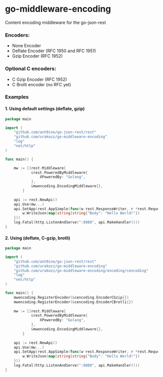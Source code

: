 # go-middleware-encoding
Content encoding middleware for the go-json-rest

### Encoders:

 - None Encoder 
 - Deflate Encoder (RFC 1950 and RFC 1951)
 - Gzip Encoder (RFC 1952)

### Optional C encoders:

 - C Gzip Encoder (RFC 1952)
 - C Brolti encoder (no RFC yet)

 
### Examples


#### 1. Using default settings (deflate, gzip)
```go
package main

import (
    "github.com/ant0ine/go-json-rest/rest"
    "github.com/urakozz/go-middleware-encoding"
    "log"
    "net/http"
)

func main() {

    mw := []rest.Middleware{
    		&rest.PoweredByMiddleware{
    			XPoweredBy: "Golang",
    		},
    		&mwencoding.EncodingMiddleware{},
    	}
    	
    api := rest.NewApi()
    api.Use(mw...)
    api.SetApp(rest.AppSimple(func(w rest.ResponseWriter, r *rest.Request) {
        w.WriteJson(map[string]string{"Body": "Hello World!"})
    }))
    log.Fatal(http.ListenAndServe(":8080", api.MakeHandler()))
}
```

#### 2. Using (deflate, C-gzip, brotli)
```go
package main

import (
    "github.com/ant0ine/go-json-rest/rest"
    "github.com/urakozz/go-middleware-encoding"
    "github.com/urakozz/go-middleware-encoding/encoding/cencoding"
    "log"
    "net/http"
)

func main() {
    mwencoding.RegisterEncoder(&cencoding.EncoderCGzip{})
    mwencoding.RegisterEncoder(&cencoding.EncoderCBrotli{})
    
    mw := []rest.Middleware{
    		&rest.PoweredByMiddleware{
    			XPoweredBy: "Golang",
    		},
    		&mwencoding.EncodingMiddleware{},
    	}
    	
    api := rest.NewApi()
    api.Use(mw...)
    api.SetApp(rest.AppSimple(func(w rest.ResponseWriter, r *rest.Request) {
        w.WriteJson(map[string]string{"Body": "Hello World!"})
    }))
    log.Fatal(http.ListenAndServe(":8080", api.MakeHandler()))
}
```
